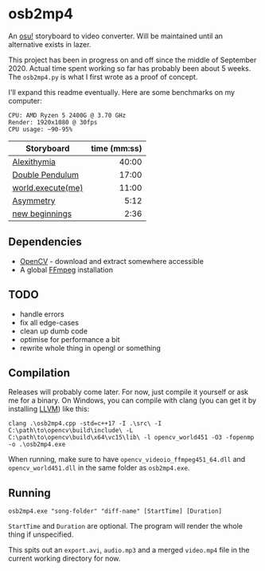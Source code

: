 # osb2mp4

An [osu!](https://osu.ppy.sh) storyboard to video converter. Will be maintained until an alternative exists in lazer.

This project has been in progress on and off since the middle of September 2020. Actual time spent working so far has probably been about 5 weeks. The  `osb2mp4.py` is what I first wrote as a proof of concept.

I'll expand this readme eventually. Here are some benchmarks on my computer:

```
CPU: AMD Ryzen 5 2400G @ 3.70 GHz
Render: 1920x1080 @ 30fps
CPU usage: ~90-95%
```

| Storyboard             | time (mm:ss) |
|------------------------|-------------:|
| [Alexithymia](https://osu.ppy.sh/beatmapsets/1054045)            |        40:00 |
| [Double Pendulum](https://osu.ppy.sh/beatmapsets/695053)        |        17:00 |
| [world.execute(me)](https://osu.ppy.sh/beatmapsets/470977)      |        11:00 |
| [Asymmetry](https://osu.ppy.sh/beatmapsets/310499)              |         5:12 |
| [new beginnings](https://osu.ppy.sh/beatmapsets/1011011)         |         2:36 |

## Dependencies

- [OpenCV](https://www.opencv.org/releases) - download and extract somewhere accessible
- A global [FFmpeg](https://ffmpeg.org/download.html) installation

## TODO

- handle errors
- fix all edge-cases
- clean up dumb code
- optimise for performance a bit
- rewrite whole thing in opengl or something

## Compilation

Releases will probably come later. For now, just compile it yourself or ask me for a binary. On Windows, you can compile with clang (you can get it by installing [LLVM](https://releases.llvm.org/download.html)) like this:

```
clang .\osb2mp4.cpp -std=c++17 -I .\src\ -I C:\path\to\opencv\build\include\ -L C:\path\to\opencv\build\x64\vc15\lib\ -l opencv_world451 -O3 -fopenmp -o .\osb2mp4.exe
```

When running, make sure to have `opencv_videoio_ffmpeg451_64.dll` and `opencv_world451.dll` in the same folder as `osb2mp4.exe`.

## Running

```
osb2mp4.exe "song-folder" "diff-name" [StartTime] [Duration]
```

`StartTime` and `Duration` are optional. The program will render the whole thing if unspecified.

This spits out an `export.avi`, `audio.mp3` and a merged `video.mp4` file in the current working directory for now.
